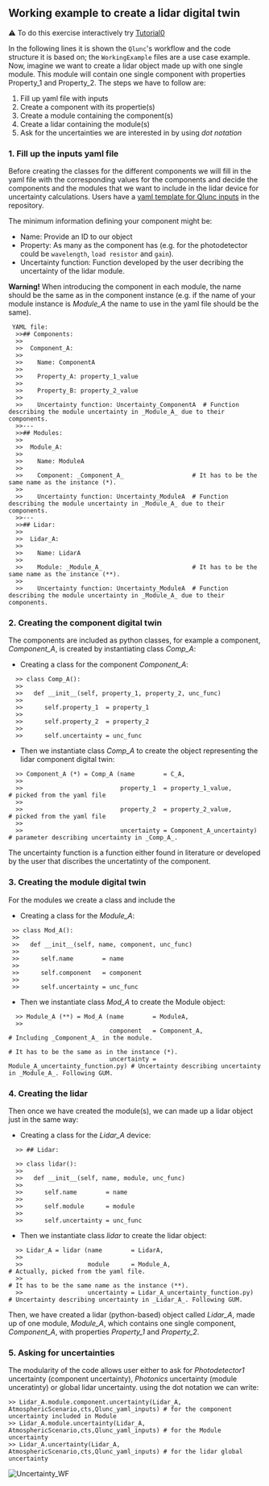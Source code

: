 
## Working example to create a lidar digital twin
:warning: To do this exercise interactively try [Tutorial0](https://github.com/SWE-UniStuttgart/Qlunc/blob/main/Tutorials/Tutorial0.ipynb)


In the following lines it is shown the `Qlunc`'s workflow and the code structure it is based on; the `WorkingExample` files are a use case example.
Now, imagine we want to create a lidar object made up with one single module. This module will contain one single component with properties Property_1 and Property_2. The steps we have to follow are: 

 1) Fill up yaml file with inputs
 2) Create a component with its propertie(s)
 3) Create a module containing the component(s)
 4) Create a lidar containing the module(s)
 5) Ask for the uncertainties we are interested in by using _dot notation_

### 1. Fill up the inputs yaml file
Before creating the classes for the different components we will fill in the yaml file with the corresponding values for the components and decide the components and the modules that we want to include in the lidar device for uncertainty calculations. Users have a [yaml template for Qlunc inputs](https://github.com/SWE-UniStuttgart/Qlunc/blob/main/Main/Template_yaml_inputs_file.yml) in the repository.

The minimum information defining your component might be:
 - Name: Provide an ID to our object
 - Property: As many as the component has (e.g. for the photodetector could be `wavelength`, `load resistor` and  `gain`).
 - Uncertainty function: Function developed by the user decribing the uncertainty of the lidar module.
 
**Warning!** When introducing the component in each module, the name should be the same as in the component instance (e.g. if the name of your module instance is _Module_A_ the name to use in the yaml file should be the same). 

  ```
   YAML file:
    >>## Components:
    >> 
    >>  Component_A:
    >>  
    >>    Name: ComponentA
    >>   
    >>    Property_A: property_1_value 
    >>    
    >>    Property_B: property_2_value 
    >>   
    >>    Uncertainty function: Uncertainty_ComponentA  # Function describing the module uncertainty in _Module_A_ due to their components.
    >>---
    >>## Modules:
    >> 
    >>  Module_A: 
    >>  
    >>    Name: ModuleA
    >>   
    >>    Component: _Component_A_                   # It has to be the same name as the instance (*).
    >>   
    >>    Uncertainty function: Uncertainty_ModuleA  # Function describing the module uncertainty in _Module_A_ due to their components.
    >>---
    >>## Lidar:
    >> 
    >>  Lidar_A:
    >>  
    >>    Name: LidarA
    >>   
    >>    Module: _Module_A_                         # It has to be the same name as the instance (**).
    >>   
    >>    Uncertainty function: Uncertainty_ModuleA  # Function describing the module uncertainty in _Module_A_ due to their components.
```

### 2. Creating the component digital twin
The components are included as python classes, for example a component, _Component_A_, is created by instantiating class _Comp_A_:

- Creating a class for the component _Component_A_:
```
  >> class Comp_A():
  >> 
  >>   def __init__(self, property_1, property_2, unc_func)
  >>   
  >>      self.property_1  = property_1
  >>      
  >>      self.property_2  = property_2
  >>      
  >>      self.uncertainty = unc_func 
``` 
- Then we instantiate class _Comp_A_ to create the object representing the lidar component digital twin:
```
  >> Component_A (*) = Comp_A (name        = C_A,
  >>   
  >>                           property_1  = property_1_value,         # picked from the yaml file
  >>                       
  >>                           property_2  = property_2_value,         # picked from the yaml file
  >>                       
  >>                           uncertainty = Component_A_uncertainty)  # parameter describing uncertainty in _Comp_A_.
```
The uncertainty function is a function either found in literature or developed by the user that discribes the uncertatinty of the component.

### 3. Creating the module digital twin
For the modules we create a class and include the 

- Creating a class for the _Module_A_:
 ``` 
  >> class Mod_A():
  >> 
  >>   def __init__(self, name, component, unc_func)
  >>   
  >>      self.name        = name
  >>      
  >>      self.component   = component   
  >>      
  >>      self.uncertainty = unc_func  
``` 
- Then we instantiate class _Mod_A_ to create the Module object:
```
  >> Module_A (**) = Mod_A (name        = ModuleA, 
  >> 
                            component   = Component_A,                      # Including _Component_A_ in the module. 
                                                                            # It has to be the same as in the instance (*).
                            uncertainty = Module_A_uncertainty_function.py) # Uncertainty describing uncertainty in _Module_A_. Following GUM.                      
```
### 4. Creating the lidar

Then once we have created the module(s), we can made up a lidar object just in the same way:

- Creating a class for the _Lidar_A_ device:
```
  >> ## Lidar:

  >> class lidar():
  >> 
  >>   def __init__(self, name, module, unc_func)
  >>   
  >>      self.name        = name
  >>      
  >>      self.module      = module
  >>             
  >>      self.uncertainty = unc_func  
```  
- Then we instantiate class _lidar_ to create the lidar object:
```
  >> Lidar_A = lidar (name        = LidarA, 
  >> 
  >>                  module      = Module_A,                         # Actually, picked from the yaml file. 
  >>                                                                  # It has to be the same name as the instance (**).                
  >>                  uncertainty = Lidar_A_uncertainty_function.py)  # Uncertainty describing uncertainty in _Lidar_A_. Following GUM.
```
Then, we have created a lidar (python-based) object called _Lidar_A_, made up of one module, _Module_A_, which contains one single component, _Component_A_, with properties _Property_1_ and _Property_2_.

### 5. Asking for uncertainties
The modularity of the code  allows user either to ask for _Photodetector1_ uncertainty (component uncertainty), _Photonics_ uncertainty (module unceratinty) or global lidar uncertainty. using the dot notation we can write:
```
>> Lidar_A.module.component.uncertainty(Lidar_A, AtmosphericScenario,cts,Qlunc_yaml_inputs) # for the component uncertainty included in Module
>> Lidar_A.module.uncertainty(Lidar_A, AtmosphericScenario,cts,Qlunc_yaml_inputs) # for the Module uncertainty
>> Lidar_A.uncertainty(Lidar_A, AtmosphericScenario,cts,Qlunc_yaml_inputs) # for the lidar global uncertainty
```
![Uncertainty_WF](https://github.com/SWE-UniStuttgart/Qlunc/blob/main/Pictures_repo_/FlowChartUnc.JPG)
